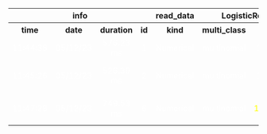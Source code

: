 <table>
<tr>
<th colspan=4 style="text-align: center; vertical-align: middle;">info</th>
<th colspan=1 style="text-align: center; vertical-align: middle;">read_data</th>
<th colspan=3 style="text-align: center; vertical-align: middle;">LogisticRegression</th>
<th colspan=2 style="text-align: center; vertical-align: middle;">cross_val_predict</th>
<th colspan=4 style="text-align: center; vertical-align: middle;">metrics</th>
</tr>
<th style="text-align: center; vertical-align: middle;">time</th>
<th style="text-align: center; vertical-align: middle;">date</th>
<th style="text-align: center; vertical-align: middle;">duration</th>
<th style="text-align: center; vertical-align: middle;">id</th>
<th style="text-align: center; vertical-align: middle;">kind</th>
<th style="text-align: center; vertical-align: middle;">multi_class</th>
<th style="text-align: center; vertical-align: middle;">C</th>
<th style="text-align: center; vertical-align: middle;">solver</th>
<th style="text-align: center; vertical-align: middle;">estimator</th>
<th style="text-align: center; vertical-align: middle;">cv</th>
<th style="text-align: center; vertical-align: middle;">train_acc</th>
<th style="text-align: center; vertical-align: middle;">train_wf1</th>
<th style="text-align: center; vertical-align: middle;">val_acc</th>
<th style="text-align: center; vertical-align: middle;">val_wf1</th>
</tr>
<tr>
<td style="text-align: center; vertical-align: middle;"> <font color=white>11:44:38</font></td>
<td style="text-align: center; vertical-align: middle;"> <font color=white>05/12/23</font></td>
<td style="text-align: center; vertical-align: middle;"> <font color=white>576.23 ms</font></td>
<td style="text-align: center; vertical-align: middle;"> <font color=white>1</font></td>
<td style="text-align: center; vertical-align: middle;"> <font color=white>Numerical</font></td>
<td style="text-align: center; vertical-align: middle;"> <font color=white>multinomial</font></td>
<td style="text-align: center; vertical-align: middle;"> <font color=white>140</font></td>
<td style="text-align: center; vertical-align: middle;"> <font color=white>lbfgs</font></td>
<td style="text-align: center; vertical-align: middle;"> <font color=white>LogisticRegression(C=140, multi_class='multinomial')</font></td>
<td style="text-align: center; vertical-align: middle;"> <font color=white>4</font></td>
<td style="text-align: center; vertical-align: middle;"> <font color=white>0.988</font></td>
<td style="text-align: center; vertical-align: middle;"> <font color=white>0.988</font></td>
<td style="text-align: center; vertical-align: middle;"> <font color=white>0.978</font></td>
<td style="text-align: center; vertical-align: middle;"> <font color=white>0.978</font></td>
</tr>
<tr>
<td style="text-align: center; vertical-align: middle;"> <font color=white>11:45:26</font></td>
<td style="text-align: center; vertical-align: middle;"> <font color=white>05/12/23</font></td>
<td style="text-align: center; vertical-align: middle;"> <font color=white>526.39 ms</font></td>
<td style="text-align: center; vertical-align: middle;"> <font color=white>2</font></td>
<td style="text-align: center; vertical-align: middle;"> <font color=white>Numerical</font></td>
<td style="text-align: center; vertical-align: middle;"> <font color=white>multinomial</font></td>
<td style="text-align: center; vertical-align: middle;"> <font color=white>140</font></td>
<td style="text-align: center; vertical-align: middle;"> <font color=yellow>newton-cg</font></td>
<td style="text-align: center; vertical-align: middle;"> <font color=yellow>LogisticRegression(C=140, multi_class='multinomial', solver=...</font></td>
<td style="text-align: center; vertical-align: middle;"> <font color=white>4</font></td>
<td style="text-align: center; vertical-align: middle;"> <font color=yellow>0.987</font></td>
<td style="text-align: center; vertical-align: middle;"> <font color=yellow>0.987</font></td>
<td style="text-align: center; vertical-align: middle;"> <font color=white>0.978</font></td>
<td style="text-align: center; vertical-align: middle;"> <font color=white>0.978</font></td>
</tr>
<tr>
<td style="text-align: center; vertical-align: middle;"> <font color=white>11:47:28</font></td>
<td style="text-align: center; vertical-align: middle;"> <font color=white>05/12/23</font></td>
<td style="text-align: center; vertical-align: middle;"> <font color=white>749.53 ms</font></td>
<td style="text-align: center; vertical-align: middle;"> <font color=white>6</font></td>
<td style="text-align: center; vertical-align: middle;"> <font color=white>Numerical</font></td>
<td style="text-align: center; vertical-align: middle;"> <font color=white>multinomial</font></td>
<td style="text-align: center; vertical-align: middle;"> <font color=yellow>1400</font></td>
<td style="text-align: center; vertical-align: middle;"> <font color=white>newton-cg</font></td>
<td style="text-align: center; vertical-align: middle;"> <font color=yellow>LogisticRegression(C=1400, multi_class='multinomial', solver...</font></td>
<td style="text-align: center; vertical-align: middle;"> <font color=white>4</font></td>
<td style="text-align: center; vertical-align: middle;"> <font color=yellow>0.992</font></td>
<td style="text-align: center; vertical-align: middle;"> <font color=yellow>0.992</font></td>
<td style="text-align: center; vertical-align: middle;"> <font color=yellow>0.982</font></td>
<td style="text-align: center; vertical-align: middle;"> <font color=yellow>0.982</font></td>
</tr>

